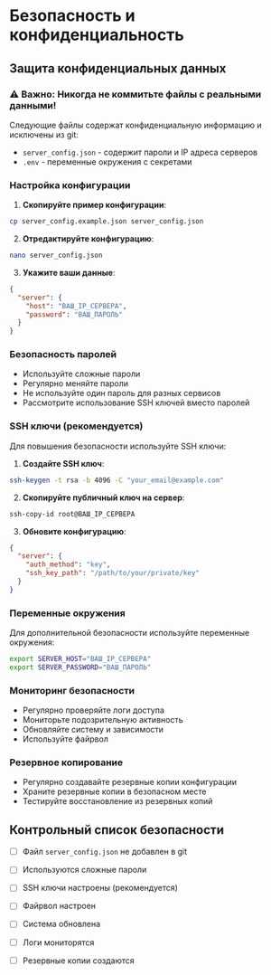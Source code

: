 # Безопасность и конфиденциальность

## Защита конфиденциальных данных

### ⚠️ Важно: Никогда не коммитьте файлы с реальными данными!

Следующие файлы содержат конфиденциальную информацию и исключены из git:
- `server_config.json` - содержит пароли и IP адреса серверов
- `.env` - переменные окружения с секретами

### Настройка конфигурации

1. **Скопируйте пример конфигурации**:
```bash
cp server_config.example.json server_config.json
```

2. **Отредактируйте конфигурацию**:
```bash
nano server_config.json
```

3. **Укажите ваши данные**:
```json
{
  "server": {
    "host": "ВАШ_IP_СЕРВЕРА",
    "password": "ВАШ_ПАРОЛЬ"
  }
}
```

### Безопасность паролей

- Используйте сложные пароли
- Регулярно меняйте пароли
- Не используйте один пароль для разных сервисов
- Рассмотрите использование SSH ключей вместо паролей

### SSH ключи (рекомендуется)

Для повышения безопасности используйте SSH ключи:

1. **Создайте SSH ключ**:
```bash
ssh-keygen -t rsa -b 4096 -C "your_email@example.com"
```

2. **Скопируйте публичный ключ на сервер**:
```bash
ssh-copy-id root@ВАШ_IP_СЕРВЕРА
```

3. **Обновите конфигурацию**:
```json
{
  "server": {
    "auth_method": "key",
    "ssh_key_path": "/path/to/your/private/key"
  }
}
```

### Переменные окружения

Для дополнительной безопасности используйте переменные окружения:

```bash
export SERVER_HOST="ВАШ_IP_СЕРВЕРА"
export SERVER_PASSWORD="ВАШ_ПАРОЛЬ"
```

### Мониторинг безопасности

- Регулярно проверяйте логи доступа
- Мониторьте подозрительную активность
- Обновляйте систему и зависимости
- Используйте файрвол

### Резервное копирование

- Регулярно создавайте резервные копии конфигурации
- Храните резервные копии в безопасном месте
- Тестируйте восстановление из резервных копий

## Контрольный список безопасности

- [ ] Файл `server_config.json` не добавлен в git
- [ ] Используются сложные пароли
- [ ] SSH ключи настроены (рекомендуется)
- [ ] Файрвол настроен
- [ ] Система обновлена
- [ ] Логи мониторятся
- [ ] Резервные копии создаются


